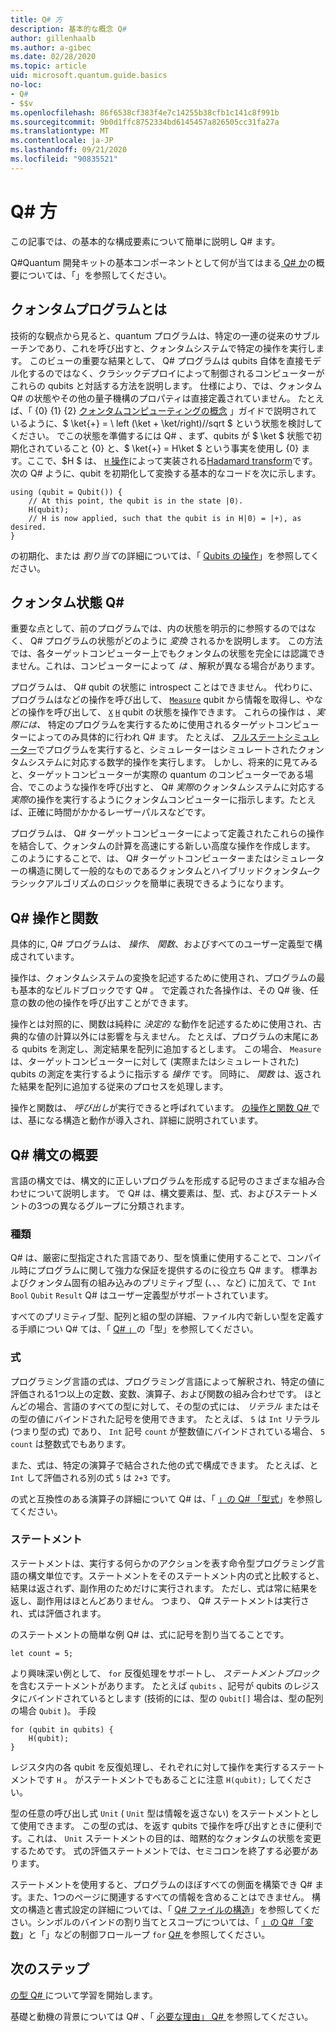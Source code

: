 ```yaml
---
title: Q# 方
description: 基本的な概念 Q#
author: gillenhaalb
ms.author: a-gibec
ms.date: 02/28/2020
ms.topic: article
uid: microsoft.quantum.guide.basics
no-loc:
- Q#
- $$v
ms.openlocfilehash: 86f6538cf383f4e7c14255b38cfb1c141c8f991b
ms.sourcegitcommit: 9b0d1ffc8752334bd6145457a826505cc31fa27a
ms.translationtype: MT
ms.contentlocale: ja-JP
ms.lasthandoff: 09/21/2020
ms.locfileid: "90835521"
---
```

# <a name="no-locq-basics"></a>Q# 方

この記事では、の基本的な構成要素について簡単に説明し Q# ます。

Q#Quantum 開発キットの基本コンポーネントとして何が当てはまる[ Q# か](xref:microsoft.quantum.overview.q-sharp)の概要については、「」を参照してください。 

## <a name="what-is-a-quantum-program"></a>クォンタムプログラムとは

技術的な観点から見ると、quantum プログラムは、特定の一連の従来のサブルーチンであり、これを呼び出すと、クォンタムシステムで特定の操作を実行します。
このビューの重要な結果として、 Q# プログラムは qubits 自体を直接モデル化するのではなく、クラシックデプロイによって制御されるコンピューターがこれらの qubits と対話する方法を説明します。
仕様により、では、クォンタム Q# の状態やその他の量子機構のプロパティは直接定義されていません。
たとえば、「 {0} {1} {2} [クォンタムコンピューティングの概念](xref:microsoft.quantum.concepts.intro) 」ガイドで説明されているように、$ \ket{+} = \ left (\ket + \ket/right)//sqrt $ という状態を検討してください。
でこの状態を準備するには Q# 、まず、qubits が $ \ket $ 状態で初期化されていること {0} と、$ \ket{+} = H\ket $ という事実を使用し {0} ます。ここで、$H $ は、 [ `H` 操作](xref:microsoft.quantum.intrinsic.h)によって実装される[Hadamard transform](xref:microsoft.quantum.glossary#hadamard)です。 次の Q# ように、qubit を初期化して変換する基本的なコードを次に示します。

```qsharp
using (qubit = Qubit()) {
    // At this point, the qubit is in the state |0⟩.
    H(qubit);
    // H is now applied, such that the qubit is in H|0⟩ = |+⟩, as desired.
}
```
の初期化、または *割り当て*の詳細については、「 [Qubits の操作](xref:microsoft.quantum.guide.qubits)」を参照してください。

## <a name="quantum-states-in-no-locq"></a>クォンタム状態 Q#

重要な点として、前のプログラムでは、内の状態を明示的に参照するのではなく、 Q# プログラムの状態がどのように *変換* されるかを説明します。
この方法では、各ターゲットコンピューター上でもクォンタムの状態を完全には認識できません。これは、コンピューターによって *は* 、解釈が異なる場合があります。 

プログラムは、 Q# qubit の状態に introspect ことはできません。
代わりに、プログラムはなどの操作を呼び出して、 [`Measure`](xref:microsoft.quantum.intrinsic.measure) qubit から情報を取得し、やなどの操作を呼び出して、 [`X`](xref:microsoft.quantum.intrinsic.x) [`H`](xref:microsoft.quantum.intrinsic.h) qubit の状態を操作できます。
これらの操作は *、実際には、* 特定のプログラムを実行するために使用されるターゲットコンピューターによってのみ具体的に行われ Q# ます。
たとえば、 [フルステートシミュレーター](xref:microsoft.quantum.machines.full-state-simulator)でプログラムを実行すると、シミュレーターはシミュレートされたクォンタムシステムに対応する数学的操作を実行します。
しかし、将来的に見てみると、ターゲットコンピューターが実際の quantum のコンピューターである場合、でこのような操作を呼び出すと、 Q# *実際*のクォンタムシステムに対応する*実際*の操作を実行するようにクォンタムコンピューターに指示します。たとえば、正確に時間がかかるレーザーパルスなどです。

プログラムは、 Q# ターゲットコンピューターによって定義されたこれらの操作を結合して、クォンタムの計算を高速にする新しい高度な操作を作成します。
このようにすることで、は、 Q# ターゲットコンピューターまたはシミュレーターの構造に関して一般的なものであるクォンタムとハイブリッドクォンタム–クラシックアルゴリズムのロジックを簡単に表現できるようになります。

## <a name="no-locq-operations-and-functions"></a>Q# 操作と関数

具体的に, Q# プログラムは、 *操作*、 *関数*、およびすべてのユーザー定義型で構成されています。 

操作は、クォンタムシステムの変換を記述するために使用され、プログラムの最も基本的なビルドブロックです Q# 。 で定義された各操作は、その Q# 後、任意の数の他の操作を呼び出すことができます。

操作とは対照的に、関数は純粋に *決定的* な動作を記述するために使用され、古典的な値の計算以外には影響を与えません。 たとえば、プログラムの末尾にある qubits を測定し、測定結果を配列に追加するとします。
この場合、 `Measure` は、ターゲットコンピューターに対して (実際またはシミュレートされた) qubits の測定を実行するように指示する *操作* です。 同時に、 *関数* は、返された結果を配列に追加する従来のプロセスを処理します。

操作と関数は、 *呼び出し*が実行できると呼ばれています。 [の操作と関数 Q# ](xref:microsoft.quantum.guide.operationsfunctions)では、基になる構造と動作が導入され、詳細に説明されています。


## <a name="no-locq-syntax-overview"></a>Q# 構文の概要

言語の構文では、構文的に正しいプログラムを形成する記号のさまざまな組み合わせについて説明します。
で Q# は、構文要素は、型、式、およびステートメントの3つの異なるグループに分類されます。

### <a name="types"></a>種類
Q# は、厳密に型指定された言語であり、型を慎重に使用することで、コンパイル時にプログラムに関して強力な保証を提供するのに役立ち Q# ます。
標準およびクォンタム固有の組み込みのプリミティブ型 (、、、など) に加えて、で `Int` `Bool` `Qubit` `Result` Q# はユーザー定義型がサポートされています。

すべてのプリミティブ型、配列と組の型の詳細、ファイル内で新しい型を定義する手順につい Q# ては、「 [ Q# 」](xref:microsoft.quantum.guide.types)の「型」を参照してください。

### <a name="expressions"></a>式
プログラミング言語の式は、プログラミング言語によって解釈され、特定の値に評価される1つ以上の定数、変数、演算子、および関数の組み合わせです。
ほとんどの場合、言語のすべての型に対して、その型の式には、 *リテラル* またはその型の値にバインドされた記号を使用できます。
たとえば、 `5` は `Int` リテラル (つまり型の式) であり、 `Int` 記号 `count` が整数値にバインドされている場合、 `5` `count` は整数式でもあります。

また、式は、特定の演算子で結合された他の式で構成できます。
たとえば、と `Int` して評価される別の式 `5` は `2+3` です。

の式と互換性のある演算子の詳細について Q# は、「 [」の Q# 「型式](xref:microsoft.quantum.guide.expressions)」を参照してください。 

### <a name="statements"></a>ステートメント 
ステートメントは、実行する何らかのアクションを表す命令型プログラミング言語の構文単位です。ステートメントをそのステートメント内の式と比較すると、結果は返されず、副作用のためだけに実行されます。 ただし、式は常に結果を返し、副作用はほとんどありません。 つまり、 Q# ステートメントは実行され、式は評価されます。

のステートメントの簡単な例 Q# は、式に記号を割り当てることです。
```qsharp
let count = 5;
```

より興味深い例として、 `for` 反復処理をサポートし、 *ステートメントブロック*を含むステートメントがあります。
たとえば `qubits` 、記号が qubits のレジスタにバインドされているとします (技術的には、型の `Qubit[]` 場合は、型の配列の場合 `Qubit` )。 手段
```qsharp
for (qubit in qubits) {
    H(qubit);
}
```
レジスタ内の各 qubit を反復処理し、それぞれに対して操作を実行するステートメントです `H` 。 がステートメントでもあることに注意 `H(qubit);` してください。

型の任意の呼び出し式 `Unit` ( `Unit` 型は情報を返さない) をステートメントとして使用できます。
この型の式は、を返す qubits で操作を呼び出すときに便利です。これは、 `Unit` ステートメントの目的は、暗黙的なクォンタムの状態を変更するためです。
式の評価ステートメントでは、セミコロンを終了する必要があります。

ステートメントを使用すると、プログラムのほぼすべての側面を構築でき Q# ます。また、1つのページに関連するすべての情報を含めることはできません。
構文の構造と書式設定の詳細については、「 [ Q# ファイルの構造](xref:microsoft.quantum.guide.filestructure)」を参照してください。シンボルのバインドの割り当てとスコープについては、「 [」の Q# 「変数](xref:microsoft.quantum.guide.variables)」と「」などの制御フローループ `for` [ Q# ](xref:microsoft.quantum.guide.controlflow)を参照してください。

## <a name="next-steps"></a>次のステップ

[の型 Q# ](xref:microsoft.quantum.guide.types)について学習を開始します。

基礎と動機の背景については Q# 、「 [必要な理由」 Q# ](https://devblogs.microsoft.com/qsharp/why-do-we-need-q/)を参照してください。
